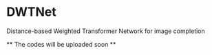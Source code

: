 # DWTNet
Distance-based Weighted Transformer Network for image completion

** The codes will be uploaded soon **
